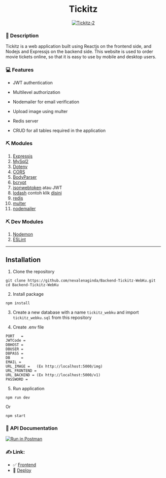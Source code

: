 <h1 align="center">Tickitz</h1>
<p align="center">
  <a href="https://tickitz-apps.netlify.app" target="_blank"><img src="https://i.ibb.co/tzSzq4x/Tickitz-2.png" alt="Tickitz-2" border="0" /></a>
</p>

### 🧐 Description

Tickitz is a web application built using Reactjs on the frontend side, and Nodejs and Expressjs on the backend side. This website is used to order movie tickets online, so that it is easy to use by mobile and desktop users.

### 💻 Features

- JWT authentication

- Multilevel authorization

- Nodemailer for email verification

- Upload image using multer

- Redis server

- CRUD for all tables required in the application


### ⛏️ Modules

1. [Expressjs]
2. [MySql2]
3. [Dotenv]
4. [CORS]
5. [BodyParser]
6. [bcrypt]
7. [jsonwebtoken] atau JWT
8. [lodash] contoh klik [disini]
9. [redis]
10. [multer]
11. [nodemailer]

### ⛏️ Dev Modules

1. [Nodemon]
2. [ESLint]

---
[expressjs]: https://www.npmjs.com/package/express
[mysql2]: https://www.npmjs.com/package/mysql2
[dotenv]: https://www.npmjs.com/package/dotenv
[cors]: https://www.npmjs.com/package/cors
[bodyparser]: https://www.npmjs.com/package/body-parser
[nodemon]: https://www.npmjs.com/package/nodemon
[eslint]: https://eslint.org/docs/user-guide/getting-started
[bcrypt]: https://www.npmjs.com/package/bcrypt
[jsonwebtoken]: https://www.npmjs.com/package/jsonwebtoken
[lodash]: https://www.npmjs.com/package/lodash
[disini]: https://lodash.com/docs/4.17.15
[redis]: https://www.npmjs.com/package/redis
[multer]: https://www.npmjs.com/package/multer
[nodemailer]: https://www.npmjs.com/package/nodemailer

## Installation

1. Clone the repository

```
git clone https://github.com/nevalenaginda/Backend-Tickitz-WebKu.git
cd Backend-Tickitz-WebKu
```

2. Install package

```
npm install
```

3. Create a new database with a name `tickitz_webku` and import `tickitz_webku.sql` from this repository

4. Create .env file

```
PORT   = 
JWTCode = 
DBHOST = 
DBUSER = 
DBPASS = 
DB     = 
EMAIL = 
URL_IMAGE =   (Ex http://localhost:5000/img)
URL_FRONTEND = 
URL_BACKEND = (Ex http://localhost:5000/v1)
PASSWORD = 
```

5. Run application

```
npm run dev
```

Or

```
npm start
```

### 💭 API Documentation 
[![Run in Postman](https://run.pstmn.io/button.svg)](https://documenter.getpostman.com/view/13256965/TzXukecS)


### ✍️ Link:
- :white_check_mark: [Frontend](https://github.com/nevalenaginda/Frontend-Tickitz-WebKu)
- :rocket: [Deploy](https://tickitz-apps.netlify.app)
